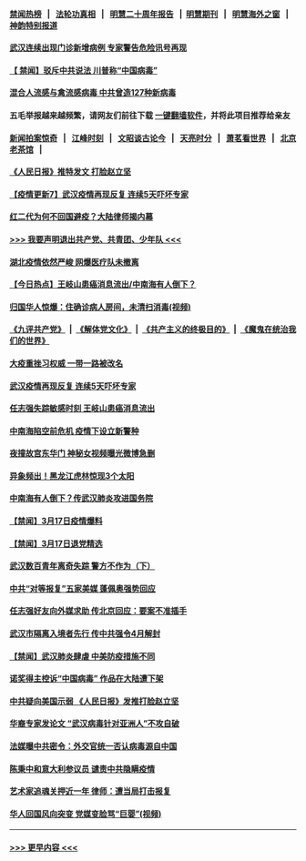 #### [禁闻热榜](热点新闻.md?=0)  &nbsp;&nbsp;|&nbsp;&nbsp; [法轮功真相](https://github.com/gfw-breaker/truth/blob/master/README.md?=0) &nbsp;&nbsp;|&nbsp;&nbsp; [明慧二十周年报告](https://github.com/gfw-breaker/mh-reports/blob/master/README.md?=0) &nbsp;&nbsp;|&nbsp;&nbsp;[明慧期刊](https://github.com/gfw-breaker/mh-qikan) &nbsp;&nbsp;|&nbsp;&nbsp; [明慧海外之窗](https://github.com/gfw-breaker/mh-news/blob/master/README.md?=0) &nbsp;&nbsp;|&nbsp;&nbsp; [神韵特别报道](https://github.com/gfw-breaker/mh-news/blob/master/shenyun.md?=0)
#### [武汉连续出现门诊新增病例 专家警告危险讯号再现](../pages/prog204/a102802671.md?t=03190502) 
#### [【 禁闻】驳斥中共说法 川普称“中国病毒”](../pages/prog204/a102802636.md?t=03190502) 
#### [混合人流感与禽流感病毒 中共曾造127种新病毒](../pages/prog204/a102802458.md?t=03190502) 
#### 五毛举报越来越频繁，请网友们前往下载 [一键翻墙软件](https://github.com/gfw-breaker/ssr-accounts)，并将此项目推荐给亲友
#### [新闻拍案惊奇](https://github.com/gfw-breaker/banned-news/blob/master/pages/link4.md) &nbsp;&nbsp;|&nbsp;&nbsp; [江峰时刻](https://github.com/gfw-breaker/banned-news/blob/master/pages/link4.md) &nbsp;&nbsp;|&nbsp;&nbsp; [文昭谈古论今](https://github.com/gfw-breaker/banned-news/blob/master/pages/link4.md) &nbsp;&nbsp;|&nbsp;&nbsp; [天亮时分](https://github.com/gfw-breaker/banned-news/blob/master/pages/link4.md) &nbsp;&nbsp;|&nbsp;&nbsp; [萧茗看世界](https://github.com/gfw-breaker/banned-news/blob/master/pages/link4.md) &nbsp;&nbsp;|&nbsp;&nbsp; [北京老茶馆](https://github.com/gfw-breaker/banned-news/blob/master/pages/link4.md) &nbsp;&nbsp;|&nbsp;&nbsp; 
#### [《人民日报》推特发文 打脸赵立坚](../pages/prog204/a102802357.md?t=03190502) 
#### [【疫情更新7】武汉疫情再现反复 连续5天吓坏专家](../pages/prog204/a102801131.md?t=03190502) 
#### [红二代为何不回国避疫？大陆律师揭内幕](../pages/prog204/a102802299.md?t=03190502) 
#### [>>> 我要声明退出共产党、共青团、少年队 <<<](https://github.com/begood0513/goodnews/blob/master/quit/letter.md) 
#### [湖北疫情依然严峻 网爆医疗队未撤离](../pages/prog204/a102802317.md?t=03190502) 
#### [【今日热点】王岐山患癌消息流出/中南海有人倒下？](../pages/prog204/a102802245.md?t=03190502) 
#### [归国华人惊爆：住确诊病人房间，未清扫消毒(视频)](../pages/prog204/a102802258.md?t=03190502) 
#### [《九评共产党》](https://github.com/begood0513/9ping.md/blob/master/README.md) &nbsp;|&nbsp; [《解体党文化》](../../../../jtdwh.md/blob/master/README.md)  &nbsp;|&nbsp; [《共产主义的终极目的》](../../../../gczydzjmd.md/blob/master/README.md) &nbsp;|&nbsp; [《魔鬼在统治我们的世界》](../../../../mgztzwmdsj.md/blob/master/README.md) 
#### [大疫重挫习权威 一带一路被改名](../pages/prog204/a102802214.md?t=03190502) 
#### [武汉疫情再现反复 连续5天吓坏专家](../pages/prog204/a102802184.md?t=03190502) 
#### [任志强失踪敏感时刻 王岐山患癌消息流出](../pages/prog204/a102802159.md?t=03190502) 
#### [中南海陷空前危机 疫情下设立新警种](../pages/prog204/a102802095.md?t=03190502) 
#### [夜撞故宫东华门 神秘女视频曝光微博急删](../pages/prog204/a102802069.md?t=03190502) 
#### [异象频出！黑龙江虎林惊现3个太阳](../pages/prog204/a102802052.md?t=03190502) 
#### [中南海有人倒下？传武汉肺炎攻进国务院](../pages/prog204/a102801998.md?t=03190502) 
#### [【禁闻】3月17日疫情爆料](../pages/prog204/a102801840.md?t=03190502) 
#### [【禁闻】3月17日退党精选](../pages/prog204/a102801847.md?t=03190502) 
#### [武汉数百青年离奇失踪 警方不作为（下）](../pages/prog204/a102801827.md?t=03190502) 
#### [中共“对等报复”五家美媒 蓬佩奥强势回应](../pages/prog204/a102801797.md?t=03190502) 
#### [任志强好友向外媒求助 传北京回应：要案不准插手](../pages/prog204/a102801802.md?t=03190502) 
#### [武汉市隔离入境者先行 传中共强令4月解封](../pages/prog204/a102801737.md?t=03190502) 
#### [【禁闻】武汉肺炎肆虐 中美防疫措施不同](../pages/prog204/a102801750.md?t=03190502) 
#### [诺奖得主控诉“中国病毒” 作品在大陆遭下架](../pages/prog204/a102801714.md?t=03190502) 
#### [中共疑向美国示弱 《人民日报》发推打脸赵立坚](../pages/prog204/a102801748.md?t=03190502) 
#### [华裔专家发论文 “武汉病毒针对亚洲人”不攻自破](../pages/prog204/a102801713.md?t=03190502) 
#### [法媒曝中共密令：外交官统一否认病毒源自中国](../pages/prog204/a102801684.md?t=03190502) 
#### [陈秉中和意大利参议员 谴责中共隐瞒疫情](../pages/prog204/a102801663.md?t=03190502) 
#### [艺术家追魂关押近一年 律师：遭当局打击报复](../pages/prog204/a102801515.md?t=03190502) 
#### [华人回国风向突变 党媒变脸骂“巨婴”(视频)](../pages/prog204/a102801518.md?t=03190502) 

----
#### [ >>> 更早内容 <<< ](../indexes/prog204-earlier.md)
